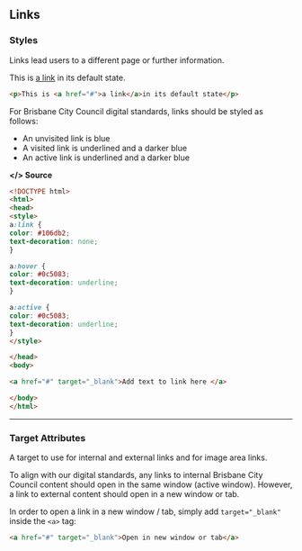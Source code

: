 ## Links

### Styles

Links lead users to a different page or further information.

This is [a link](javascript:void%280%29;) in its default state.

```html
<p>This is <a href="#">a link</a>in its default state</p>
```

For Brisbane City Council digital standards, links should be styled as follows:

* An unvisited link is blue
* A visited link is underlined and a darker blue 
* An active link is underlined and a darker blue 

**&lt;/&gt; Source**

```html
<!DOCTYPE html>
<html>
<head>
<style>
a:link {
color: #106db2;
text-decoration: none;
}

a:hover {
color: #0c5083;
text-decoration: underline;
}

a:active {
color: #0c5083;
text-decoration: underline;
}
</style>

</head>
<body>

<a href="#" target="_blank">Add text to link here </a> 

</body>
</html>
```

---

### Target Attributes

A target to use for internal and external links and for image area links.

To align with our digital standards, any links to internal Brisbane City Council content should open in the same window \(active window\). However, a link to external content should open in a new window or tab.

In order to open a link in a new window / tab, simply add `target="_blank"` inside the `<a>` tag:

```html
<a href="#" target="_blank">Open in new window or tab</a>
```



